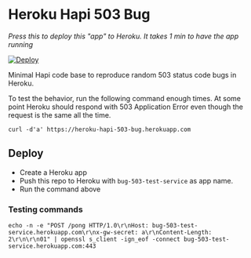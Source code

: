 
# Heroku Hapi 503 Bug

*Press this to deploy this "app" to Heroku. It takes 1 min to have the app running*

[![Deploy](https://www.herokucdn.com/deploy/button.svg)](https://heroku.com/deploy)

Minimal Hapi code base to reproduce random 503 status code bugs in Heroku.

To test the behavior, run the following command enough times. At some
point Heroku should respond with 503 Application Error even though
the request is the same all the time.

```
curl -d'a' https://heroku-hapi-503-bug.herokuapp.com
```

## Deploy

* Create a Heroku app
* Push this repo to Heroku with `bug-503-test-service` as app name.
* Run the command above

### Testing commands

```
echo -n -e "POST /pong HTTP/1.0\r\nHost: bug-503-test-service.herokuapp.com\r\nx-gw-secret: a\r\nContent-Length: 2\r\n\r\n01" | openssl s_client -ign_eof -connect bug-503-test-service.herokuapp.com:443
```